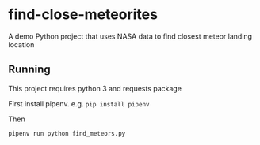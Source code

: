# find-close-meteorites
A demo Python project that uses NASA data to find closest meteor landing location

## Running

This project requires python 3 and requests package

First install pipenv.
e.g. `pip install pipenv`

Then

`pipenv run python find_meteors.py`
